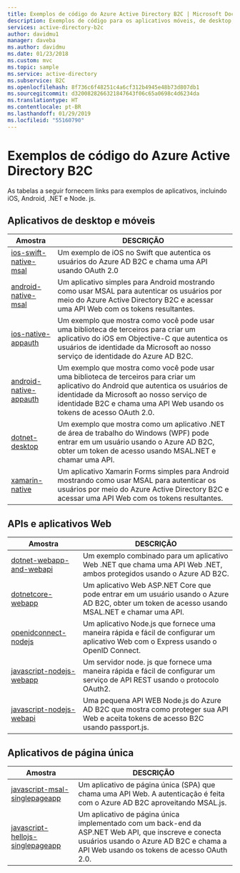 ```yaml
---
title: Exemplos de código do Azure Active Directory B2C | Microsoft Docs
description: Exemplos de código para os aplicativos móveis, de desktop, Web e de página única no Azure Active Directory B2C.
services: active-directory-b2c
author: davidmu1
manager: daveba
ms.author: davidmu
ms.date: 01/23/2018
ms.custom: mvc
ms.topic: sample
ms.service: active-directory
ms.subservice: B2C
ms.openlocfilehash: 8f736c6f48251c4a6cf312b4945e48b73d807db1
ms.sourcegitcommit: d3200828266321847643f06c65a0698c4d6234da
ms.translationtype: HT
ms.contentlocale: pt-BR
ms.lasthandoff: 01/29/2019
ms.locfileid: "55160790"
---
```

# <a name="azure-active-directory-b2c-code-samples"></a>Exemplos de código do Azure Active Directory B2C

As tabelas a seguir fornecem links para exemplos de aplicativos, incluindo iOS, Android, .NET e Node. js.

## <a name="mobile-and-desktop-apps"></a>Aplicativos de desktop e móveis

| Amostra | DESCRIÇÃO |
|--------| ----------- |
| [ios-swift-native-msal](https://github.com/Azure-Samples/active-directory-b2c-ios-swift-native-msal) | Um exemplo de iOS no Swift que autentica os usuários do Azure AD B2C e chama uma API usando OAuth 2.0 |
| [android-native-msal](https://github.com/Azure-Samples/active-directory-b2c-android-native-msal) | Um aplicativo simples para Android mostrando como usar MSAL para autenticar os usuários por meio do Azure Active Directory B2C e acessar uma API Web com os tokens resultantes. |
| [ios-native-appauth](https://github.com/Azure-Samples/active-directory-b2c-ios-native-appauth) | Um exemplo que mostra como você pode usar uma biblioteca de terceiros para criar um aplicativo do iOS em Objective-C que autentica os usuários de identidade da Microsoft ao nosso serviço de identidade do Azure AD B2C. |
| [android-native-appauth](https://github.com/Azure-Samples/active-directory-b2c-android-native-appauth) | Um exemplo que mostra como você pode usar uma biblioteca de terceiros para criar um aplicativo do Android que autentica os usuários de identidade da Microsoft ao nosso serviço de identidade B2C e chama uma API Web usando os tokens de acesso OAuth 2.0. |
| [dotnet-desktop](https://github.com/Azure-Samples/active-directory-b2c-dotnet-desktop) | Um exemplo que mostra como um aplicativo .NET de área de trabalho do Windows (WPF) pode entrar em um usuário usando o Azure AD B2C, obter um token de acesso usando MSAL.NET e chamar uma API. | 
| [xamarin-native](https://github.com/Azure-Samples/active-directory-b2c-xamarin-native) | Um aplicativo Xamarin Forms simples para Android mostrando como usar MSAL para autenticar os usuários por meio do Azure Active Directory B2C e acessar uma API Web com os tokens resultantes. |

## <a name="web-apps-and-apis"></a>APIs e aplicativos Web

| Amostra | DESCRIÇÃO |
|--------| ----------- |
| [dotnet-webapp-and-webapi](https://github.com/Azure-Samples/active-directory-b2c-dotnet-webapp-and-webapi) | Um exemplo combinado para um aplicativo Web .NET que chama uma API Web .NET, ambos protegidos usando o Azure AD B2C. |
| [dotnetcore-webapp](https://github.com/Azure-Samples/active-directory-b2c-dotnetcore-webapp) | Um aplicativo Web ASP.NET Core que pode entrar em um usuário usando o Azure AD B2C, obter um token de acesso usando MSAL.NET e chamar uma API. |
| [openidconnect-nodejs](https://github.com/AzureADQuickStarts/B2C-WebApp-OpenIDConnect-NodeJS) | Um aplicativo Node.js que fornece uma maneira rápida e fácil de configurar um aplicativo Web com o Express usando o OpenID Connect. |
| [javascript-nodejs-webapp](https://github.com/AzureADQuickStarts/active-directory-b2c-javascript-nodejs-webapp) | Um servidor node. js que fornece uma maneira rápida e fácil de configurar um serviço de API REST usando o protocolo OAuth2. |
| [javascript-nodejs-webapi](https://github.com/Azure-Samples/active-directory-b2c-javascript-nodejs-webapi) | Uma pequena API WEB Node.js do Azure AD B2C que mostra como proteger sua API Web e aceita tokens de acesso B2C usando passport.js. |

## <a name="single-page-apps"></a>Aplicativos de página única

| Amostra | DESCRIÇÃO |
|--------| ----------- |
| [javascript-msal-singlepageapp](https://github.com/Azure-Samples/active-directory-b2c-javascript-msal-singlepageapp) | Um aplicativo de página única (SPA) que chama uma API Web. A autenticação é feita com o Azure AD B2C aproveitando MSAL.js. | 
| [javascript-hellojs-singlepageapp](https://github.com/Azure-Samples/active-directory-b2c-javascript-hellojs-singlepageapp) | Um aplicativo de página única implementado com um back-end da ASP.NET Web API, que inscreve e conecta usuários usando o Azure AD B2C e chama a API Web usando os tokens de acesso OAuth 2.0. |
